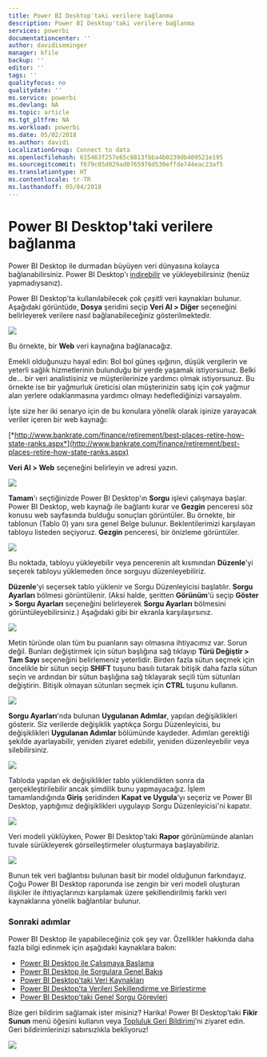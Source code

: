 ```yaml
---
title: Power BI Desktop'taki verilere bağlanma
description: Power BI Desktop'taki verilere bağlanma
services: powerbi
documentationcenter: ''
author: davidiseminger
manager: kfile
backup: ''
editor: ''
tags: ''
qualityfocus: no
qualitydate: ''
ms.service: powerbi
ms.devlang: NA
ms.topic: article
ms.tgt_pltfrm: NA
ms.workload: powerbi
ms.date: 05/02/2018
ms.author: davidi
LocalizationGroup: Connect to data
ms.openlocfilehash: 615463f257e65c8813fbba4b0239db409521e195
ms.sourcegitcommit: f679c05d029ad0765976d530effde744eac23af5
ms.translationtype: HT
ms.contentlocale: tr-TR
ms.lasthandoff: 05/04/2018
---
```

# <a name="connect-to-data-in-power-bi-desktop"></a>Power BI Desktop'taki verilere bağlanma
Power BI Desktop ile durmadan büyüyen veri dünyasına kolayca bağlanabilirsiniz. Power BI Desktop'ı [indirebilir](http://go.microsoft.com/fwlink/?LinkID=521662) ve yükleyebilirsiniz (henüz yapmadıysanız).

Power BI Desktop'ta kullanılabilecek *çok çeşitli* veri kaynakları bulunur. Aşağıdaki görüntüde, **Dosya** şeridini seçip **Veri Al \> Diğer** seçeneğini belirleyerek verilere nasıl bağlanabileceğiniz gösterilmektedir.

![](media/desktop-connect-to-data/getdatavid_smallv2.gif)

Bu örnekte, bir **Web** veri kaynağına bağlanacağız.

Emekli olduğunuzu hayal edin: Bol bol güneş ışığının, düşük vergilerin ve yeterli sağlık hizmetlerinin bulunduğu bir yerde yaşamak istiyorsunuz. Belki de... bir veri analistisiniz ve müşterilerinize yardımcı olmak istiyorsunuz. Bu örnekte ise bir yağmurluk üreticisi olan müşterinizin satış için *çok* yağmur alan yerlere odaklanmasına yardımcı olmayı hedeflediğinizi varsayalım.

İşte size her iki senaryo için de bu konulara yönelik olarak işinize yarayacak veriler içeren bir web kaynağı:

[*http://www.bankrate.com/finance/retirement/best-places-retire-how-state-ranks.aspx*](http://www.bankrate.com/finance/retirement/best-places-retire-how-state-ranks.aspx)

**Veri Al \> Web** seçeneğini belirleyin ve adresi yazın.

![](media/desktop-connect-to-data/connecttodata_3.png)

**Tamam**'ı seçtiğinizde Power BI Desktop'ın **Sorgu** işlevi çalışmaya başlar. Power BI Desktop, web kaynağı ile bağlantı kurar ve **Gezgin** penceresi söz konusu web sayfasında bulduğu sonuçları görüntüler. Bu örnekte, bir tablonun (Tablo 0) yanı sıra genel Belge bulunur. Beklentilerimizi karşılayan tabloyu listeden seçiyoruz. **Gezgin** penceresi, bir önizleme görüntüler.

![](media/desktop-connect-to-data/datasources_fromnavigatordialog.png)

Bu noktada, tabloyu yükleyebilir veya pencerenin alt kısmından **Düzenle**'yi seçerek tabloyu yüklemeden önce sorguyu düzenleyebiliriz.

**Düzenle**'yi seçersek tablo yüklenir ve Sorgu Düzenleyicisi başlatılır. **Sorgu Ayarları** bölmesi görüntülenir. (Aksi halde, şeritten **Görünüm**'ü seçip **Göster \> Sorgu Ayarları** seçeneğini belirleyerek **Sorgu Ayarları** bölmesini görüntüleyebilirsiniz.) Aşağıdaki gibi bir ekranla karşılaşırsınız.

![](media/desktop-connect-to-data/designer_gsg_editquery.png)

Metin türünde olan tüm bu puanların sayı olmasına ihtiyacımız var. Sorun değil. Bunları değiştirmek için sütun başlığına sağ tıklayıp **Türü Değiştir \> Tam Sayı** seçeneğini belirlemeniz yeterlidir. Birden fazla sütun seçmek için öncelikle bir sütun seçip **SHIFT** tuşunu basılı tutarak bitişik daha fazla sütun seçin ve ardından bir sütun başlığına sağ tıklayarak seçili tüm sütunları değiştirin. Bitişik olmayan sütunları seçmek için **CTRL** tuşunu kullanın.

![](media/desktop-connect-to-data/designer_gsg_changedatatype.png)

**Sorgu Ayarları**'nda bulunan **Uygulanan Adımlar**, yapılan değişiklikleri gösterir. Siz verilerde değişiklik yaptıkça Sorgu Düzenleyicisi, bu değişiklikleri **Uygulanan Adımlar** bölümünde kaydeder. Adımları gerektiği şekilde ayarlayabilir, yeniden ziyaret edebilir, yeniden düzenleyebilir veya silebilirsiniz.

![](media/desktop-connect-to-data/designer_gsg_appliedsteps_changedtype.png)

Tabloda yapılan ek değişiklikler tablo yüklendikten sonra da gerçekleştirilebilir ancak şimdilik bunu yapmayacağız. İşlem tamamlandığında **Giriş** şeridinden **Kapat ve Uygula**'yı seçeriz ve Power BI Desktop, yaptığımız değişiklikleri uygulayıp Sorgu Düzenleyicisi'ni kapatır.

![](media/desktop-connect-to-data/connecttodata_closenload.png)

Veri modeli yüklüyken, Power BI Desktop'taki **Rapor** görünümünde alanları tuvale sürükleyerek görselleştirmeler oluşturmaya başlayabiliriz.

![](media/desktop-connect-to-data/connecttodata_dragontoreportview.png)

Bunun tek veri bağlantısı bulunan basit bir model olduğunun farkındayız. Çoğu Power BI Desktop raporunda ise zengin bir veri modeli oluşturan ilişkiler ile ihtiyaçlarınızı karşılamak üzere şekillendirilmiş farklı veri kaynaklarına yönelik bağlantılar bulunur. 

### <a name="next-steps"></a>Sonraki adımlar
Power BI Desktop ile yapabileceğiniz çok şey var. Özellikler hakkında daha fazla bilgi edinmek için aşağıdaki kaynaklara bakın:

* [Power BI Desktop ile Çalışmaya Başlama](desktop-getting-started.md)
* [Power BI Desktop ile Sorgulara Genel Bakış](desktop-query-overview.md)
* [Power BI Desktop'taki Veri Kaynakları](desktop-data-sources.md)
* [Power BI Desktop'ta Verileri Şekillendirme ve Birleştirme](desktop-shape-and-combine-data.md)
* [Power BI Desktop'taki Genel Sorgu Görevleri](desktop-common-query-tasks.md)   

Bize geri bildirim sağlamak ister misiniz? Harika! Power BI Desktop’taki **Fikir Sunun** menü öğesini kullanın veya [Topluluk Geri Bildirimi](http://community.powerbi.com/t5/Community-Feedback/bd-p/community-feedback)’ni ziyaret edin. Geri bildirimlerinizi sabırsızlıkla bekliyoruz!

![](media/desktop-connect-to-data/sendfeedback.png)

